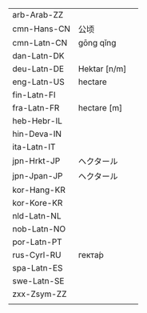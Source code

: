 | | | |
|-|-|-|
| arb-Arab-ZZ |  |  |
| cmn-Hans-CN | 公顷 |  |
| cmn-Latn-CN | gōng qǐng |  |
| dan-Latn-DK |  |  |
| deu-Latn-DE | Hektar [n/m] |  |
| eng-Latn-US | hectare |  |
| fin-Latn-FI |  |  |
| fra-Latn-FR | hectare [m] |  |
| heb-Hebr-IL |  |  |
| hin-Deva-IN |  |  |
| ita-Latn-IT |  |  |
| jpn-Hrkt-JP | ヘクタール |  |
| jpn-Jpan-JP | ヘクタール |  |
| kor-Hang-KR |  |  |
| kor-Kore-KR |  |  |
| nld-Latn-NL |  |  |
| nob-Latn-NO |  |  |
| por-Latn-PT |  |  |
| rus-Cyrl-RU | гекта́р |  |
| spa-Latn-ES |  |  |
| swe-Latn-SE |  |  |
| zxx-Zsym-ZZ |  |  |
|  |  |  |